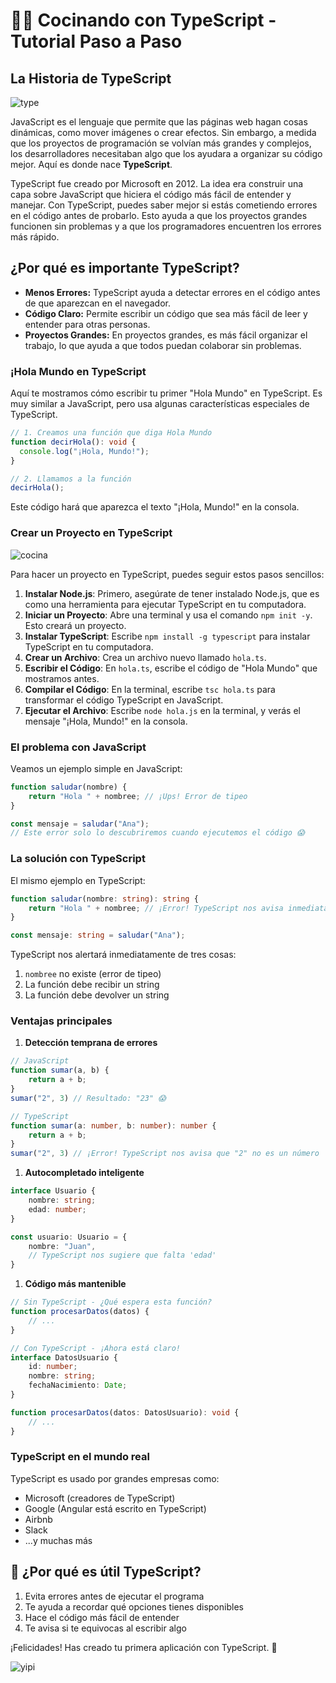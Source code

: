 # 🧑‍🍳 Cocinando con TypeScript - Tutorial Paso a Paso

## La Historia de TypeScript

![type](https://res.cloudinary.com/dukgkrpft/image/upload/v1729377002/lessons/cocinando-con-typescript/dhfxtr6kp18wtrwcg0zt.webp)

JavaScript es el lenguaje que permite que las páginas web hagan cosas dinámicas, como mover imágenes o crear efectos. Sin embargo, a medida que los proyectos de programación se volvían más grandes y complejos, los desarrolladores necesitaban algo que los ayudara a organizar su código mejor. Aquí es donde nace **TypeScript**.

TypeScript fue creado por Microsoft en 2012. La idea era construir una capa sobre JavaScript que hiciera el código más fácil de entender y manejar. Con TypeScript, puedes saber mejor si estás cometiendo errores en el código antes de probarlo. Esto ayuda a que los proyectos grandes funcionen sin problemas y a que los programadores encuentren los errores más rápido.

## ¿Por qué es importante TypeScript?

- **Menos Errores:** TypeScript ayuda a detectar errores en el código antes de que aparezcan en el navegador.
- **Código Claro:** Permite escribir un código que sea más fácil de leer y entender para otras personas.
- **Proyectos Grandes:** En proyectos grandes, es más fácil organizar el trabajo, lo que ayuda a que todos puedan colaborar sin problemas.

### ¡Hola Mundo en TypeScript

Aquí te mostramos cómo escribir tu primer "Hola Mundo" en TypeScript. Es muy similar a JavaScript, pero usa algunas características especiales de TypeScript.

```typescript
// 1. Creamos una función que diga Hola Mundo
function decirHola(): void {
  console.log("¡Hola, Mundo!");
}

// 2. Llamamos a la función
decirHola();
```

Este código hará que aparezca el texto "¡Hola, Mundo!" en la consola.

### Crear un Proyecto en TypeScript

![cocina](https://res.cloudinary.com/dukgkrpft/image/upload/v1729378602/lessons/cocinando-con-typescript/tohf9gjzxhbdskzhu4gi.webp)

Para hacer un proyecto en TypeScript, puedes seguir estos pasos sencillos:

1. **Instalar Node.js**: Primero, asegúrate de tener instalado Node.js, que es como una herramienta para ejecutar TypeScript en tu computadora.
2. **Iniciar un Proyecto**: Abre una terminal y usa el comando `npm init -y`. Esto creará un proyecto.
3. **Instalar TypeScript**: Escribe `npm install -g typescript` para instalar TypeScript en tu computadora.
4. **Crear un Archivo**: Crea un archivo nuevo llamado `hola.ts`.
5. **Escribir el Código**: En `hola.ts`, escribe el código de "Hola Mundo" que mostramos antes.
6. **Compilar el Código**: En la terminal, escribe `tsc hola.ts` para transformar el código TypeScript en JavaScript.
7. **Ejecutar el Archivo**: Escribe `node hola.js` en la terminal, y verás el mensaje "¡Hola, Mundo!" en la consola.

### El problema con JavaScript

Veamos un ejemplo simple en JavaScript:

```javascript
function saludar(nombre) {
    return "Hola " + nombree; // ¡Ups! Error de tipeo
}

const mensaje = saludar("Ana");
// Este error solo lo descubriremos cuando ejecutemos el código 😱
```

### La solución con TypeScript

El mismo ejemplo en TypeScript:

```typescript
function saludar(nombre: string): string {
    return "Hola " + nombree; // ¡Error! TypeScript nos avisa inmediatamente
}

const mensaje: string = saludar("Ana");
```

TypeScript nos alertará inmediatamente de tres cosas:

1. `nombree` no existe (error de tipeo)
2. La función debe recibir un string
3. La función debe devolver un string

### Ventajas principales

1. **Detección temprana de errores**

```typescript
// JavaScript
function sumar(a, b) {
    return a + b;
}
sumar("2", 3) // Resultado: "23" 😱

// TypeScript
function sumar(a: number, b: number): number {
    return a + b;
}
sumar("2", 3) // ¡Error! TypeScript nos avisa que "2" no es un número
```

1. **Autocompletado inteligente**

```typescript
interface Usuario {
    nombre: string;
    edad: number;
}

const usuario: Usuario = {
    nombre: "Juan",
    // TypeScript nos sugiere que falta 'edad'
}
```

1. **Código más mantenible**

```typescript
// Sin TypeScript - ¿Qué espera esta función?
function procesarDatos(datos) {
    // ...
}

// Con TypeScript - ¡Ahora está claro!
interface DatosUsuario {
    id: number;
    nombre: string;
    fechaNacimiento: Date;
}

function procesarDatos(datos: DatosUsuario): void {
    // ...
}
```

### TypeScript en el mundo real

TypeScript es usado por grandes empresas como:

- Microsoft (creadores de TypeScript)
- Google (Angular está escrito en TypeScript)
- Airbnb
- Slack
- ...y muchas más

## 🤔 ¿Por qué es útil TypeScript?

1. Evita errores antes de ejecutar el programa
2. Te ayuda a recordar qué opciones tienes disponibles
3. Hace el código más fácil de entender
4. Te avisa si te equivocas al escribir algo

¡Felicidades! Has creado tu primera aplicación con TypeScript. 🎉

![yipi](https://res.cloudinary.com/dukgkrpft/image/upload/v1729378761/lessons/felicidades-yipi/jczrx7hhw88cvrfnmiae.jpg)
